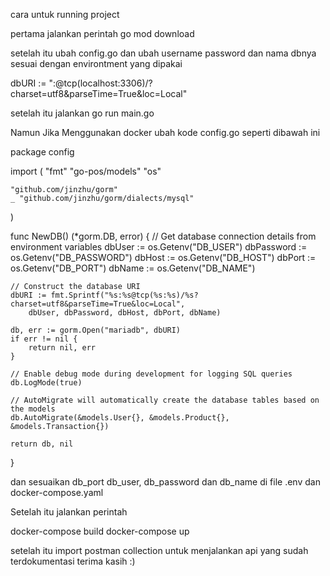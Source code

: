 cara untuk running project

pertama jalankan perintah go mod download

setelah itu ubah config.go dan ubah username password dan nama dbnya sesuai dengan environtment yang dipakai

dbURI := "<user>:<password>@tcp(localhost:3306)/<dbname>?charset=utf8&parseTime=True&loc=Local"

setelah itu jalankan go run main.go

Namun Jika Menggunakan docker ubah kode config.go seperti dibawah ini

package config

import (
"fmt"
"go-pos/models"
"os"

    "github.com/jinzhu/gorm"
    _ "github.com/jinzhu/gorm/dialects/mysql"

)

func NewDB() (\*gorm.DB, error) {
// Get database connection details from environment variables
dbUser := os.Getenv("DB_USER")
dbPassword := os.Getenv("DB_PASSWORD")
dbHost := os.Getenv("DB_HOST")
dbPort := os.Getenv("DB_PORT")
dbName := os.Getenv("DB_NAME")

    // Construct the database URI
    dbURI := fmt.Sprintf("%s:%s@tcp(%s:%s)/%s?charset=utf8&parseTime=True&loc=Local",
    	dbUser, dbPassword, dbHost, dbPort, dbName)

    db, err := gorm.Open("mariadb", dbURI)
    if err != nil {
    	return nil, err
    }

    // Enable debug mode during development for logging SQL queries
    db.LogMode(true)

    // AutoMigrate will automatically create the database tables based on the models
    db.AutoMigrate(&models.User{}, &models.Product{}, &models.Transaction{})

    return db, nil

}

dan sesuaikan db_port db_user, db_password dan db_name di file .env dan docker-compose.yaml

Setelah itu jalankan perintah

docker-compose build
docker-compose up

setelah itu import postman collection untuk menjalankan api yang sudah terdokumentasi terima kasih :)
